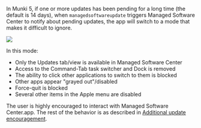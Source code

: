 In Munki 5, if one or more updates has been pending for a long time (the default is 14 days), when `managedsoftwareupdate` triggers Managed Software Center to notify about pending updates, the app will switch to a mode that makes it difficult to ignore.

![](https://github.com/munki/munki/wiki/images/munki5-9.png)

In this mode:
* Only the Updates tab/view is available in Managed Software Center
* Access to the Command-Tab task switcher and Dock is removed
* The ability to click other applications to switch to them is blocked
* Other apps appear "grayed out"/disabled
* Force-quit is blocked
* Several other items in the Apple menu are disabled

The user is highly encouraged to interact with Managed Software Center.app. The rest of the behavior is as described in  [Additional update encouragement](additional-update-encouragement-in-munki-5).